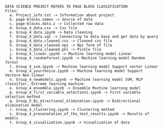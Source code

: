 	DATA SCIENCE PROJECT REFERS TO PAGE BLOCK CLASSIFICATION
	Files:
	  a. Project_info.txt -> Information about project
	  b. page-blocks.names -> Source of data
	  c. page-blocks.data.z -> Collected raw data
   	  d. Group_4_data.csv -> Csv file
	  e. Group_4_data.ipynb -> Data cleaning
	  f. Group_4_data.sql -> Connecting to data base and get data by query
	  g. Group_4_data_cleaned.csv -> Cleaned csv file
	  h. Group_4_data_cleaned.npz -> Npz form of file
	  i. Group_4_data_cleaned.pkl -> Pickle file
      j. Group_4_linear.ipynb -> Machine learning model Linear
	  k. Group_4_randomforest.ipynb -> Machine learning model Random forest
   	  l. Group_4_svm.ipynb -> Machine learning model Support vector Linear
	  m. Group_4_yourchoice.ipynb -> Machine learning model Support Vectore Non-linear
   	  n. Group_4_newmodels.ipynb -> Machine learning model SVM, MLP classifier, Extreme learning machine
	  o. Group_4_ensemble.ipynb -> Ensemble Machine learning model
	  p. Group_4_first_variable_selection1.ipynb -> First variable selection method
      q. Group_5_Bi_directional_elimination.ipynb -> Bidirectional elimination model
	  r. Group_4_clustering.ipynb -> Clustering method
      s. Group_4_presenatation_of_the_test_results.ipynb -> Results of models 
	  t. Group_4_visualization.ipynb -> Visualization of data
   	  
